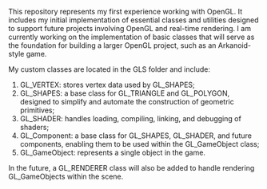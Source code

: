 This repository represents my first experience working with OpenGL. It includes my initial implementation of essential classes and utilities designed to support future projects involving OpenGL and real-time rendering. I am currently working on the implementation of basic classes that will serve as the foundation for building a larger OpenGL project, such as an Arkanoid-style game. 

My custom classes are located in the GLS folder and include:
1. GL_VERTEX: stores vertex data used by GL_SHAPES;
2. GL_SHAPES: a base class for GL_TRIANGLE and GL_POLYGON, designed to simplify and automate the construction of geometric primitives;
3. GL_SHADER: handles loading, compiling, linking, and debugging of shaders;
4. GL_Component: a base class for GL_SHAPES, GL_SHADER, and future components, enabling them to be used within the GL_GameObject class;
5. GL_GameObject: represents a single object in the game.

In the future, a GL_RENDERER class will also be added to handle rendering GL_GameObjects within the scene.
